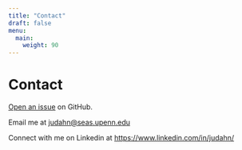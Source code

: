 ```yaml
---
title: "Contact"
draft: false
menu:
  main:
    weight: 90
---
```


# Contact
[Open an issue](https://github.com/JudahNour/hugo-mock-landing-page-autodeployed/issues/new) on GitHub.

Email me at <judahn@seas.upenn.edu>

Connect with me on Linkedin at <https://www.linkedin.com/in/judahn/>
